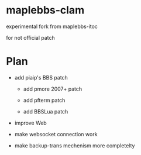 # maplebbs-clam

experimental fork from maplebbs-itoc

for not official patch

# Plan

* add piaip's BBS patch

    + add pmore 2007+ patch

    + add pfterm patch
    
    + add BBSLua patch
    
* improve Web

* make websocket connection work

* make backup-trans mechenism more completelty
